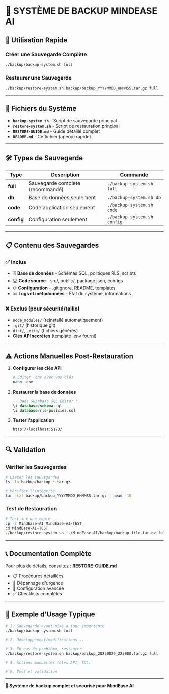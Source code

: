 # 🔄 SYSTÈME DE BACKUP MINDEASE AI

## 🚀 Utilisation Rapide

### Créer une Sauvegarde Complète
```bash
./backup/backup-system.sh full
```

### Restaurer une Sauvegarde
```bash
./backup/restore-system.sh backup/backup_YYYYMMDD_HHMMSS.tar.gz full
```

---

## 📁 Fichiers du Système

- **`backup-system.sh`** - Script de sauvegarde principal
- **`restore-system.sh`** - Script de restauration principal  
- **`RESTORE-GUIDE.md`** - Guide détaillé complet
- **`README.md`** - Ce fichier (aperçu rapide)

---

## 🛠️ Types de Sauvegarde

| Type | Description | Commande |
|------|-------------|----------|
| **full** | Sauvegarde complète (recommandé) | `./backup-system.sh full` |
| **db** | Base de données seulement | `./backup-system.sh db` |
| **code** | Code application seulement | `./backup-system.sh code` |
| **config** | Configuration seulement | `./backup-system.sh config` |

---

## 📋 Contenu des Sauvegardes

### ✅ Inclus
- 🗄️ **Base de données** - Schémas SQL, politiques RLS, scripts
- 💻 **Code source** - src/, public/, package.json, configs
- ⚙️ **Configuration** - .gitignore, README, templates
- 📊 **Logs et métadonnées** - État du système, informations

### ❌ Exclus (pour sécurité/taille)
- `node_modules/` (réinstallé automatiquement)
- `.git/` (historique git)
- `dist/`, `.vite/` (fichiers générés)
- **Clés API secrètes** (template .env fourni)

---

## ⚠️ Actions Manuelles Post-Restauration

1. **Configurer les clés API**
   ```bash
   # Éditer .env avec vos clés
   nano .env
   ```

2. **Restaurer la base de données**
   ```sql
   -- Dans Supabase SQL Editor :
   \i database/schema.sql
   \i database/rls-policies.sql
   ```

3. **Tester l'application**
   ```
   http://localhost:5173/
   ```

---

## 🔍 Validation

### Vérifier les Sauvegardes
```bash
# Lister les sauvegardes
ls -la backup/backup_*.tar.gz

# Vérifier l'intégrité
tar -tzf backup/backup_YYYYMMDD_HHMMSS.tar.gz | head -10
```

### Test de Restauration
```bash
# Test sur une copie
cp -r MindEase-AI MindEase-AI-TEST
cd MindEase-AI-TEST
./backup/restore-system.sh ../MindEase-AI/backup/backup_file.tar.gz full
```

---

## 📞 Documentation Complète

Pour plus de détails, consultez : **[RESTORE-GUIDE.md](./RESTORE-GUIDE.md)**

- 📋 Procédures détaillées
- 🚨 Dépannage d'urgence  
- 🔧 Configuration avancée
- ✅ Checklists complètes

---

## 🎯 Exemple d'Usage Typique

```bash
# 1. Sauvegarde avant mise à jour importante
./backup/backup-system.sh full

# 2. Développement/modifications...

# 3. En cas de problème, restaurer
./backup/restore-system.sh backup/backup_20250829_223000.tar.gz full

# 4. Actions manuelles (clés API, SQL)

# 5. Test et validation
```

---

**🔄 Système de backup complet et sécurisé pour MindEase AI**